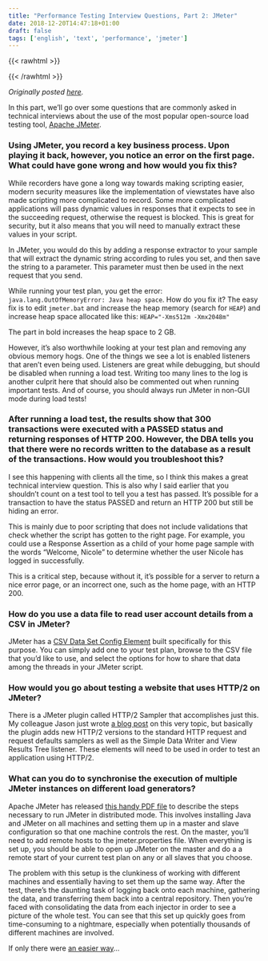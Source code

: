```yaml
---
title: "Performance Testing Interview Questions, Part 2: JMeter"
date: 2018-12-20T14:47:18+01:00
draft: false
tags: ['english', 'text', 'performance', 'jmeter']
---
```


{{< rawhtml >}}
<link rel="canonical" href="https://www.flood.io/blog/performance-testing-interview-questions-part-2-jmeter-interview-questions">
{{< /rawhtml >}}

_Originally posted [here](https://www.flood.io/blog/performance-testing-interview-questions-part-2-jmeter-interview-questions)._

In this part, we’ll go over some questions that are commonly asked in technical interviews about the use of the most popular open-source load testing tool, [Apache JMeter](http://jmeter.apache.org/).

### Using JMeter, you record a key business process. Upon playing it back, however, you notice an error on the first page. What could have gone wrong and how would you fix this?
While recorders have gone a long way towards making scripting easier, modern security measures like the implementation of viewstates have also made scripting more complicated to record. Some more complicated applications will pass dynamic values in responses that it expects to see in the succeeding request, otherwise the request is blocked. This is great for security, but it also means that you will need to manually extract these values in your script.

In JMeter, you would do this by adding a response extractor to your sample that will extract the dynamic string according to rules you set, and then save the string to a parameter. This parameter must then be used in the next request that you send.

While running your test plan, you get the error: `java.lang.OutOfMemoryError: Java heap space`. How do you fix it?
The easy fix is to edit `jmeter.bat` and increase the heap memory (search for `HEAP`) and increase heap space allocated like this:
`HEAP="-Xms512m -Xmx2048m"`

The part in bold increases the heap space to 2 GB.

However, it’s also worthwhile looking at your test plan and removing any obvious memory hogs. One of the things we see a lot is enabled listeners that aren’t even being used. Listeners are great while debugging, but should be disabled when running a load test. Writing too many lines to the log is another culprit here that should also be commented out when running important tests. And of course, you should always run JMeter in non-GUI mode during load tests!

### After running a load test, the results show that 300 transactions were executed with a PASSED status and returning responses of HTTP 200. However, the DBA tells you that there were no records written to the database as a result of the transactions. How would you troubleshoot this?
I see this happening with clients all the time, so I think this makes a great technical interview question. This is also why I said earlier that you shouldn’t count on a test tool to tell you a test has passed. It’s possible for a transaction to have the status PASSED and return an HTTP 200 but still be hiding an error.

This is mainly due to poor scripting that does not include validations that check whether the script has gotten to the right page. For example, you could use a Response Assertion as a child of your home page sample with the words “Welcome, Nicole” to determine whether the user Nicole has logged in successfully.

This is a critical step, because without it, it’s possible for a server to return a nice error page, or an incorrect one, such as the home page, with an HTTP 200.

### How do you use a data file to read user account details from a CSV in JMeter?
JMeter has a [CSV Data Set Config Element](https://jmeter.apache.org/usermanual/component_reference.html#CSV_Data_Set_Config) built specifically for this purpose. You can simply add one to your test plan, browse to the CSV file that you’d like to use, and select the options for how to share that data among the threads in your JMeter script.

### How would you go about testing a website that uses HTTP/2 on JMeter?
There is a JMeter plugin called HTTP/2 Sampler that accomplishes just this. My colleague Jason just wrote [a blog post](https://flood.io/blog/jmeter-tutorial-http2-test/) on this very topic, but basically the plugin adds new HTTP/2 versions to the standard HTTP request and request defaults samplers as well as the Simple Data Writer and View Results Tree listener. These elements will need to be used in order to test an application using HTTP/2.

### What can you do to synchronise the execution of multiple JMeter instances on different load generators?
Apache JMeter has released [this handy PDF file](https://jmeter.apache.org/usermanual/jmeter_distributed_testing_step_by_step.pdf) to describe the steps necessary to run JMeter in distributed mode. This involves installing Java and JMeter on all machines and setting them up in a master and slave configuration so that one machine controls the rest. On the master, you’ll need to add remote hosts to the jmeter.properties file. When everything is set up, you should be able to open up JMeter on the master and do a a remote start of your current test plan on any or all slaves that you choose.

The problem with this setup is the clunkiness of working with different machines and essentially having to set them up the same way. After the test, there’s the daunting task of logging back onto each machine, gathering the data, and transferring them back into a central repository. Then you’re faced with consolidating the data from each injector in order to see a picture of the whole test. You can see that this set up quickly goes from time-consuming to a nightmare, especially when potentially thousands of different machines are involved.

If only there were [an easier way](https://flood.io/)...